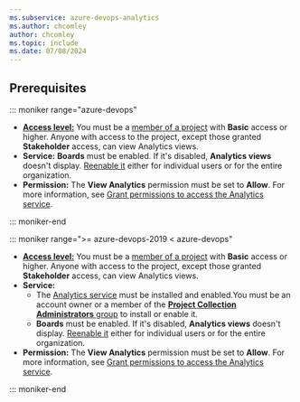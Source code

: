 ```yaml
---
ms.subservice: azure-devops-analytics
ms.author: chcomley
author: chcomley
ms.topic: include
ms.date: 07/08/2024
---
```


<a id="prerequisites">  </a>

## Prerequisites  

::: moniker range="azure-devops"

- [**Access level:**](../../organizations/security/access-levels.md) You must be a [member of a project](../../organizations/accounts/add-organization-users.md) with **Basic** access or higher. Anyone with access to the project, except those granted **Stakeholder** access, can view Analytics views.
- **Service:** **Boards** must be enabled. If it's disabled, **Analytics views** doesn't display. [Reenable it](../../organizations/settings/set-services.md) either for individual users or for the entire organization.
- **Permission:** The **View Analytics** permission must be set to **Allow**. For more information, see [Grant permissions to access the Analytics service](../powerbi/analytics-security.md).

::: moniker-end

::: moniker range=">= azure-devops-2019 < azure-devops"

- [**Access level:**](../../organizations/security/access-levels.md) You must be a [member of a project](../../organizations/security/add-users-team-project.md) with **Basic** access or higher. Anyone with access to the project, except those granted **Stakeholder** access, can view Analytics views.
- **Service:** 
  - The [Analytics service](../dashboards/analytics-extension.md) must be installed and enabled.You must be an account owner or a member of the [**Project Collection Administrators** group](../../organizations/security/change-organization-collection-level-permissions.md) to install or enable it. 
  - **Boards** must be enabled. If it's disabled, **Analytics views** doesn't display. [Reenable it](../../organizations/settings/set-services.md) either for individual users or for the entire organization.
- **Permission:** The **View Analytics** permission must be set to **Allow**. For more information, see [Grant permissions to access the Analytics service](../powerbi/analytics-security.md).

::: moniker-end
